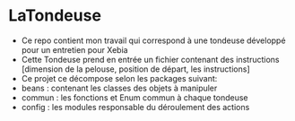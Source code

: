 # LaTondeuse

* Ce repo contient mon travail qui correspond à une tondeuse développé pour un entretien pour Xebia
* Cette Tondeuse prend en entrée un fichier contenant des instructions [dimension de la pelouse, position de départ, les instructions]
* Ce projet ce décompose selon les packages suivant:
	<li>beans : contenant les classes des objets à manipuler</li>
	<li>commun : les fonctions et Enum commun à chaque tondeuse</li>
	<li>config : les modules responsable du déroulement des actions</li>
